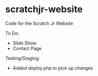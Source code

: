 scratchjr-website
=================

Code for the Scratch Jr Website

To Do:
- Slide Show
- Contact Page


Testing/Staging:
- Added deploy.php to pick up changes

